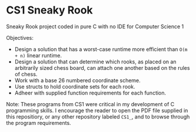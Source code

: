 # CS1 Sneaky Rook
Sneaky Rook project coded in pure C with no IDE for Computer Science 1

Objectives:
- Design a solution that has a worst-case runtime more efficient than ```O(m + n)``` linear runtime.
- Design a solution that can determine which rooks, as placed on an arbitrarily sized chess board, can attach one another based on the rules of chess.
- Work with a base 26 numbered coordinate scheme.
- Use structs to hold coordinate sets for each rook.
- Adheer with supplied function requirements for each function.

Note: These programs from CS1 were critical in my development of C programming skills. I encourage the reader to open the PDF file supplied in this repositiory, or any other repository labeled ```CS1_```, and to browse through the program requirements.  
